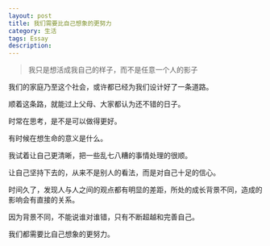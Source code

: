 ```yaml
---
layout: post
title: 我们需要比自己想象的更努力
category: 生活
tags: Essay
description: 
---
```


> 我只是想活成我自己的样子，而不是任意一个人的影子

我们的家庭乃至这个社会，或许都已经为我们设计好了一条道路。

顺着这条路，就能过上父母、大家都认为还不错的日子。

时常在思考，是不是可以做得更好。

有时候在想生命的意义是什么。

我试着让自己更清晰，把一些乱七八糟的事情处理的很顺。

让自己坚持下去的，从来不是别人的看法，而是对自己十足的信心。

时间久了，发现人与人之间的观点都有明显的差距，所处的成长背景不同，造成的影响会有直接的关系。

因为背景不同，不能说谁对谁错，只有不断超越和完善自己。

我们都需要比自己想象的更努力。